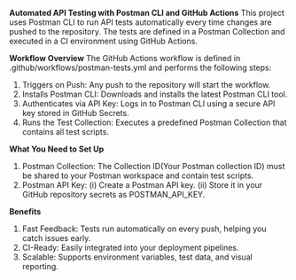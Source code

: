 **Automated API Testing with Postman CLI and GitHub Actions**
This project uses Postman CLI to run API tests automatically every time changes are pushed to the repository. The tests are defined in a Postman Collection and executed in a CI environment using GitHub Actions.

**Workflow Overview**
The GitHub Actions workflow is defined in .github/workflows/postman-tests.yml and performs the following steps:

1. Triggers on Push: Any push to the repository will start the workflow.
2. Installs Postman CLI: Downloads and installs the latest Postman CLI tool.
3. Authenticates via API Key: Logs in to Postman CLI using a secure API key stored in GitHub Secrets.
4. Runs the Test Collection: Executes a predefined Postman Collection that contains all test scripts.

**What You Need to Set Up**
1. Postman Collection: The Collection ID(Your Postman collection ID) must be shared to your Postman workspace and contain test scripts.
2. Postman API Key:
(i) Create a Postman API key.
(ii) Store it in your GitHub repository secrets as POSTMAN_API_KEY.

**Benefits**
1. Fast Feedback: Tests run automatically on every push, helping you catch issues early.
2. CI-Ready: Easily integrated into your deployment pipelines.
3. Scalable: Supports environment variables, test data, and visual reporting.
